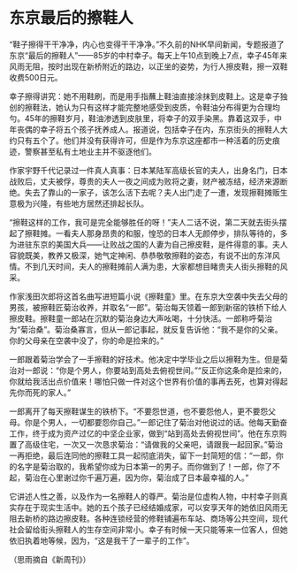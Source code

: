 # 东京最后的擦鞋人

“鞋子擦得干干净净，内心也变得干干净净。”不久前的NHK早间新闻，专题报道了东京“最后的擦鞋人”——85岁的中村幸子。每天上午10点到晚上7点，幸子45年来风雨无阻，按时出现在新桥附近的路边，以正坐的姿势，为行人擦皮鞋，擦一双鞋收费500日元。 

幸子擦得讲究：她不用鞋刷，而是用手指蘸上鞋油直接涂抹到皮鞋上。这是幸子独创的擦鞋法，她认为只有这样才能完整地感受到皮质，令鞋油分布得更为合理均勻。45年的擦鞋岁月，鞋油渗透到皮肤里，将幸子的双手染黑。靠着这双手，中年丧偶的幸子将五个孩子抚养成人。报道说，包括幸子在内，东京街头的擦鞋人大约只有五个了。他们并没有获得许可，但是作为东京这座都市一种活着的历史痕迹，警察甚至私有土地业主并不驱逐他们。 

作家宇野千代记录过一件真人真事：日本某陆军高级长官的夫人，出身名门，日本战败后，丈夫被俘，尊贵的夫人一夜之间成为败将之妻，财产被冻结，经济来源断绝。失去了靠山的一家子，该怎么活下去呢？夫人出门走了一遭，发现擦鞋摊贩生意极为兴隆，有些地方居然还排起长队。 

“擦鞋这样的工作，我可是完全能够胜任的呀！”夫人二话不说，第二天就去街头摆起了擦鞋摊。一看夫人那身昂贵的和服，惶恐的日本人无颜停步，排队等待的，多为进驻东京的美国大兵——让败战之国的人妻为自己擦皮鞋，是件得意的事。夫人容貌既美，教养又极深，她气定神闲、恭恭敬敬擦鞋的姿态，有说不出的东洋风情。不到几天时间，夫人的擦鞋摊前人满为患，大家都想目睹贵夫人街头擦鞋的风采。 

作家浅田次郎将这首名曲写进短篇小说《擦鞋童》里。在东京大空袭中失去父母的男孩，被擦鞋匠菊治收养，并取名“一郎”。菊治每天领着一郎到新宿的铁桥下给人擦皮鞋。擦鞋童一郎站在沉默的菊治身边大声吆喝，十分快活。一郎称呼菊治为“菊治桑”。菊治桑寡言，但从一郎记事起，就反复告诉他：“我不是你的父亲。你的父母亲在空袭中没了，你的命是捡来的。” 

一郎跟着菊治学会了一手擦鞋的好技术。他决定中学毕业之后以擦鞋为生。但是菊治对一郎说：“你是个男人，你要站到高处去俯视世间。”“反正你这条命是捡来的，你就给我活出点价值来！哪怕只做一件对这个世界有价值的事再去死，也算对得起先你而死的家人。” 

一郎离开了每天擦鞋谋生的铁桥下。“不要怨世道，也不要怨他人，更不要怨父母。你是个男人，一切都要怨你自己。”一郎记住了菊治对他说过的话。他每天勤奋工作，终于成为资产过亿的中坚企业家，做到“站到高处去俯视世间”。他在东京购置了高级住宅，一次又一次恳求菊治：“请做我的父亲吧，请跟我一起回家。”菊治一再拒绝，最后连同他的擦鞋工具一起彻底消失，留下一封简短的信：“一郎，你的名字是菊治取的，我希望你成为日本第一的男子。而你做到了！一郎，你了不起，菊治在心里谢过你千遍万遍，因为你，菊治成了日本最幸福的人。” 

它讲述人性之善，以及作为一名擦鞋人的尊严。菊治是位虚构人物，中村幸子则真实存在于现实生活中。她的五个孩子已经结婚成家，可以安享天年的她依旧风雨无阻去新桥的路边擦皮鞋。各种连锁经营的修鞋铺遍布车站、商场等公共空间，现代社会留给街头擦鞋人的生存空间非常小。幸子有时候一天只能等来一位客人，但她依旧执着地等候，因为，“这是我干了一辈子的工作”。 

（思雨摘自《新周刊》）